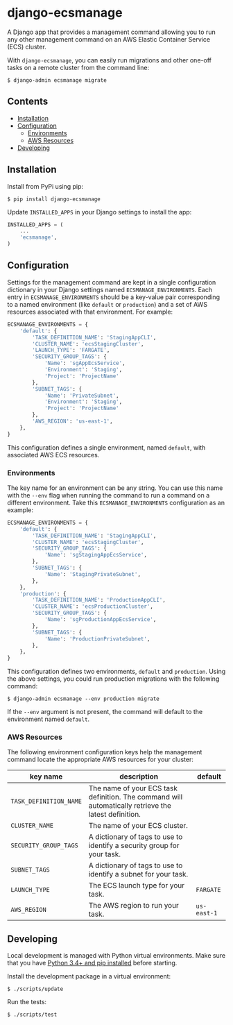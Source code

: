 # django-ecsmanage

A Django app that provides a management command allowing you to run any
other management command on an AWS Elastic Container Service
(ECS) cluster.

With `django-ecsmanage`, you can easily run migrations and other one-off tasks
on a remote cluster from the command line:

```
$ django-admin ecsmanage migrate
```

## Contents

- [Installation](#installation)
- [Configuration](#configuration)
  - [Environments](#environments)
  - [AWS Resources](#aws-resources)
- [Developing](#developing)

## Installation

Install from PyPi using pip:

```
$ pip install django-ecsmanage
```

Update `INSTALLED_APPS` in your Django settings to install the app:

```python
INSTALLED_APPS = (
    ...
    'ecsmanage',
)
```

## Configuration 

Settings for the management command are kept in a single configuration
dictionary in your Django settings named `ECSMANAGE_ENVIRONMENTS`. Each entry in
`ECSMANAGE_ENVIRONMENTS` should be a key-value pair corresponding to a
named environment (like `default` or `production`) and a set of AWS resources
associated with that environment. For example:

```python
ECSMANAGE_ENVIRONMENTS = {
    'default': {
        'TASK_DEFINITION_NAME': 'StagingAppCLI',
        'CLUSTER_NAME': 'ecsStagingCluster',
        'LAUNCH_TYPE': 'FARGATE',
        'SECURITY_GROUP_TAGS': {
            'Name': 'sgAppEcsService',
            'Environment': 'Staging',
            'Project': 'ProjectName'
        },
        'SUBNET_TAGS': {
            'Name': 'PrivateSubnet',
            'Environment': 'Staging',
            'Project': 'ProjectName'
        },
        'AWS_REGION': 'us-east-1',
    },
}
```

This configuration defines a single environment, named `default`, with
associated AWS ECS resources.

### Environments

The key name for an environment can be any string. You can use this name
with the `--env` flag when running the command to run a command on a
different environment. Take this `ECSMANAGE_ENVIRONMENTS` configuration
as an example:

```python
ECSMANAGE_ENVIRONMENTS = {
    'default': {
        'TASK_DEFINITION_NAME': 'StagingAppCLI',
        'CLUSTER_NAME': 'ecsStagingCluster',
        'SECURITY_GROUP_TAGS': {
            'Name': 'sgStagingAppEcsService',
        },
        'SUBNET_TAGS': {
            'Name': 'StagingPrivateSubnet',
        },
    },
    'production': {
        'TASK_DEFINITION_NAME': 'ProductionAppCLI',
        'CLUSTER_NAME': 'ecsProductionCluster',
        'SECURITY_GROUP_TAGS': {
            'Name': 'sgProductionAppEcsService',
        },
        'SUBNET_TAGS': {
            'Name': 'ProductionPrivateSubnet',
        },
    },
}
```

This configuration defines two environments, `default` and `production`.
Using the above settings, you could run production migrations with the
following command:

```
$ django-admin ecsmanage --env production migrate
```

If the `--env` argument is not present, the command will default to the
environment named `default`. 

### AWS Resources

The following environment configuration keys help the management command locate
the appropriate AWS resources for your cluster:

| key name | description | default |
| -------- |  ----------- | ------- |
| `TASK_DEFINITION_NAME` | The name of your ECS task definition. The command will automatically retrieve the latest definition. | | 
| `CLUSTER_NAME` | The name of your ECS cluster. | | 
| `SECURITY_GROUP_TAGS` | A dictionary of tags to use to identify a security group for your task. | |
| `SUBNET_TAGS` | A dictionary of tags to use to identify a subnet for your task. | |
| `LAUNCH_TYPE` | The ECS launch type for your task. | `FARGATE` |
| `AWS_REGION` | The AWS region to run your task. | `us-east-1` |

## Developing

Local development is managed with Python virtual environments. Make sure that
you have [Python 3.4+ and pip installed](https://www.python.org/downloads/)
before starting.

Install the development package in a virtual environment:

```
$ ./scripts/update
```

Run the tests:

```
$ ./scripts/test
```
